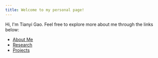 ```yaml
---
title: Welcome to my personal page!
---
```

Hi, I'm Tianyi Gao. Feel free to explore more about me through the links below:

- [About Me](About)
- [Research](Research.md)
- [Projects](Projects.md)
